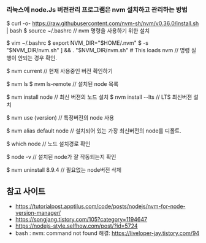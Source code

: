 ### 리눅스에 node.Js 버전관리 프로그램은 nvm 설치하고 관리하는 방법


$ curl -o- https://raw.githubusercontent.com/nvm-sh/nvm/v0.36.0/install.sh | bash
$ source ~/.bashrc  // nvm 명령을 사용하기 위한 설치

$ vim ~/.bashrc
$ export NVM_DIR="$HOME/.nvm"
$ -s "$NVM_DIR/nvm.sh" ] && . "$NVM_DIR/nvm.sh" # This loads nvm // 명령 실행이 안되는 경우 확인.

$ nvm current // 현재 사용중인 버전 확인하기

$ nvm ls 
$ nvm ls-remote  // 설치된 node 목록

$ nvm install node // 최신 버젼의 노드 설치
$ nvm install --lts // LTS 최신버젼 설치

$ nvm use (version) // 특정버전의 node 사용

$ nvm alias default node // 설치되어 있는 가장 최신버전의 node를 디폴트.

$ which node // 노드 설치경로 확인

$ node -v // 설치된 node가 잘 작동되는지 확인

$ nvm uninstall 8.9.4 // 필요없는 node버전 삭제




## 참고 사이트
- https://tutorialpost.apptilus.com/code/posts/nodejs/nvm-for-node-version-manager/
- https://songjang.tistory.com/105?category=1194647
- https://nodejs-style.selfhow.com/post/?id=5724
- bash : nvm: command not found 해결:  https://liveloper-jay.tistory.com/94
